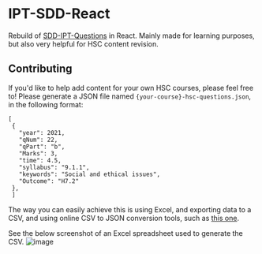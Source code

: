 # IPT-SDD-React
Rebuild of [SDD-IPT-Questions](https://github.com/jamiejcole/SDD-IPT-Questions) in React. Mainly made for learning purposes, but also very helpful for HSC content revision.

## Contributing
If you'd like to help add content for your own HSC courses, please feel free to! Please generate a JSON file named `{your-course}-hsc-questions.json`, in the following format:

```
[
 {
   "year": 2021,
   "qNum": 22,
   "qPart": "b",
   "Marks": 3,
   "time": 4.5,
   "syllabus": "9.1.1",
   "keywords": "Social and ethical issues",
   "Outcome": "H7.2"
 },
 ]
 ```
 
 The way you can easily achieve this is using Excel, and exporting data to a CSV, and using online CSV to JSON conversion tools, such as [this one](https://www.convertcsv.com/csv-to-json.htm). 
 
 See the below screenshot of an Excel spreadsheet used to generate the CSV.
 ![image](https://user-images.githubusercontent.com/48195376/186346542-a9874815-1ebb-41c7-b84a-fef2d4ba923d.png)

